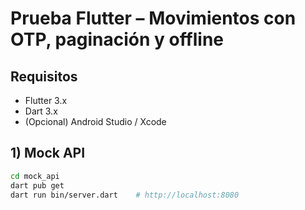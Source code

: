 # Prueba Flutter – Movimientos con OTP, paginación y offline

## Requisitos
- Flutter 3.x
- Dart 3.x
- (Opcional) Android Studio / Xcode

## 1) Mock API
```bash
cd mock_api
dart pub get
dart run bin/server.dart    # http://localhost:8080
